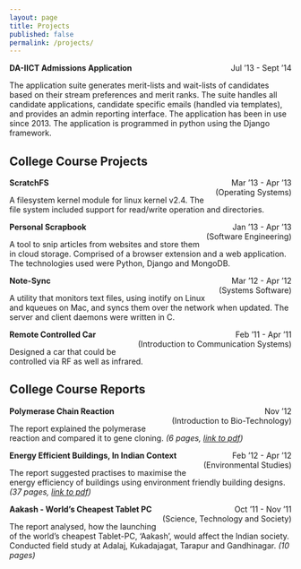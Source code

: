 ```yaml
---
layout: page
title: Projects
published: false
permalink: /projects/
---
```


**DA-IICT Admissions Application**
<span style="float: right; text-align: right;">Jul ’13 - Sept ’14</span>

The application suite generates merit-lists and wait-lists of candidates based on their stream preferences and merit ranks. The suite handles all candidate applications, candidate specific emails (handled via templates), and provides an admin reporting interface. The application has been in use since 2013. The application is programmed in python using the Django framework.


## College Course Projects

**ScratchFS**
<span style="float: right; text-align: right;">Mar ’13 - Apr ’13<br/>(Operating Systems)</span>

A filesystem kernel module for linux kernel v2.4. The file system included support for read/write operation and directories.

**Personal Scrapbook**
<span style="float: right; text-align: right;">Jan ’13 - Apr ’13<br/>(Software Engineering)</span>

A tool to snip articles from websites and store them in cloud storage. Comprised of a browser extension and a web application. The technologies used were Python, Django and MongoDB.

**Note-Sync**
<span style="float: right; text-align: right;">Mar ’12 - Apr ’12<br/>(Systems Software)</span>

A utility that monitors text files, using inotify on Linux and kqueues on Mac, and syncs them over the network when updated. The server and client daemons were written in C.

**Remote Controlled Car**
<span style="float: right; text-align: right;">Feb ’11 - Apr ’11<br/>(Introduction to Communication Systems)</span>

Designed a car that could be controlled via RF as well as infrared.

## College Course Reports

**Polymerase Chain Reaction**
<span style="float: right; text-align: right;">Nov ’12<br/>(Introduction to Bio-Technology)</span>

The report explained the polymerase reaction and compared it to gene cloning. _(6 pages, [link to pdf](https://dl.dropboxusercontent.com/u/9020146/resources/reports/polymerase_chain_reaction.pdf))_

**Energy Efficient Buildings, In Indian Context**
<span style="float: right; text-align: right;">Feb ’12 - Apr ’12<br/>(Environmental Studies)</span>

The report suggested practises to maximise the energy efficiency of buildings using environment friendly building designs. _(37 pages, [link to pdf](https://dl.dropboxusercontent.com/u/9020146/resources/reports/energy_efficient_buildings.pdf))_

**Aakash - World’s Cheapest Tablet PC**
<span style="float: right; text-align: right;">Oct ’11 - Nov ’11<br/>(Science, Technology and Society)</span>

The report analysed, how the launching of the world’s cheapest Tablet-PC, ‘Aakash’, would affect the Indian society. Conducted field study at Adalaj, Kukadajagat, Tarapur and Gandhinagar. _(10 pages)_
